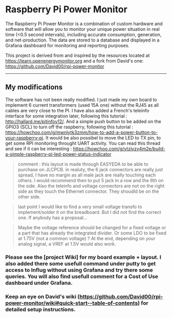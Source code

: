 # Raspberry Pi Power Monitor

The Raspberry Pi Power Monitor is a combination of custom hardware and software that will allow you to monitor your unique power situation in real time (<0.5 second intervals), including accurate consumption, generation, and net-production. The data are stored to a database and displayed in a Grafana dashboard for monitoring and reporting purposes.

This project is derived from and inspired by the resources located at https://learn.openenergymonitor.org and a fork from David's one: https://github.com/David00/rpi-power-monitor

---

## My modifications
The software has not been really modified. I just made my own board to implement 6 current transformers (used 15A one) without the RJ45 as all cables are very close to the PI. I have also added a French's teleinfo interface for some integration later, following this tutorial : http://hallard.me/pitinfov12/. And a simple push button to be added on the GPIO3 (SCL) to turn off the raspberry, following this tutorial : https://howchoo.com/g/mwnlytk3zmm/how-to-add-a-power-button-to-your-raspberry-pi. It would be also possibel to move the LED to TX pin, to get some RPI monitoring throught UART activity. You can read this thread and see if it can be interesting : https://howchoo.com/g/ytzjyzy4m2e/build-a-simple-raspberry-pi-led-power-status-indicator

> comment : this layout is made through EASYEDA to be able to purchase on JLCPCB. in realuty, the 6 jack connectors are really just spread, I have no margin as all male jack are really touching each others. I would recommend then to put 5 jack in a row and the 6th on the side. Also the teleinfo and voltage connectors are not on the right side as they touch the Ethernet connector. They shoudld be on the other side. 

> last point I would like to find a very small voltage transfo to implement/solder it on the breadboard. But I did not find the correct one. If anybody has a proposal...

> Maybe the voltage reference should be changed for a fixed voltage or a part that has already the integrated divider. Or some LDO to be fixed at 1.75V (not a common voltage) ? At the end, depending on your analog signal, a VREF at 1.5V would also work.

### Please see the [project Wiki] for my board example + layout. I also added there some usefull command under putty to get access to Influg without using Grafana and try there some queries. You will also find usefull comment for a Cost of Use dashboard under Grafana. 

### Keep an eye on David's wiki (https://github.com/David00/rpi-power-monitor/wiki#quick-start--table-of-contents) for detailed setup instructions. 
